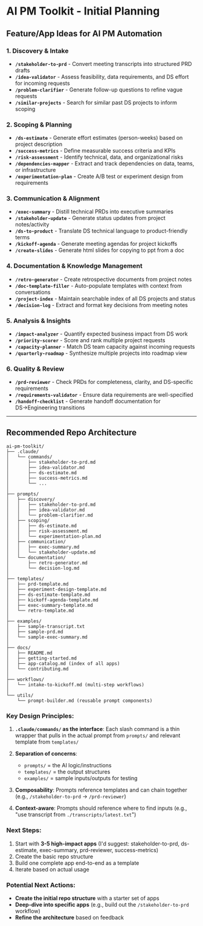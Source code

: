 # AI PM Toolkit - Initial Planning

## Feature/App Ideas for AI PM Automation

### 1. **Discovery & Intake**
- **`/stakeholder-to-prd`** - Convert meeting transcripts into structured PRD drafts
- **`/idea-validator`** - Assess feasibility, data requirements, and DS effort for incoming requests
- **`/problem-clarifier`** - Generate follow-up questions to refine vague requests
- **`/similar-projects`** - Search for similar past DS projects to inform scoping

### 2. **Scoping & Planning**
- **`/ds-estimate`** - Generate effort estimates (person-weeks) based on project description
- **`/success-metrics`** - Define measurable success criteria and KPIs
- **`/risk-assessment`** - Identify technical, data, and organizational risks
- **`/dependencies-mapper`** - Extract and track dependencies on data, teams, or infrastructure
- **`/experimentation-plan`** - Create A/B test or experiment design from requirements

### 3. **Communication & Alignment**
- **`/exec-summary`** - Distill technical PRDs into executive summaries
- **`/stakeholder-update`** - Generate status updates from project notes/activity
- **`/ds-to-product`** - Translate DS technical language to product-friendly terms
- **`/kickoff-agenda`** - Generate meeting agendas for project kickoffs
- **`/create-slides`** - Generate html slides for copying to ppt from a doc

### 4. **Documentation & Knowledge Management**
- **`/retro-generator`** - Create retrospective documents from project notes
- **`/doc-template-filler`** - Auto-populate templates with context from conversations
- **`/project-index`** - Maintain searchable index of all DS projects and status
- **`/decision-log`** - Extract and format key decisions from meeting notes

### 5. **Analysis & Insights**
- **`/impact-analyzer`** - Quantify expected business impact from DS work
- **`/priority-scorer`** - Score and rank multiple project requests
- **`/capacity-planner`** - Match DS team capacity against incoming requests
- **`/quarterly-roadmap`** - Synthesize multiple projects into roadmap view

### 6. **Quality & Review**
- **`/prd-reviewer`** - Check PRDs for completeness, clarity, and DS-specific requirements
- **`/requirements-validator`** - Ensure data requirements are well-specified
- **`/handoff-checklist`** - Generate handoff documentation for DS→Engineering transitions

---

## Recommended Repo Architecture

```
ai-pm-toolkit/
├── .claude/
│   └── commands/
│       ├── stakeholder-to-prd.md
│       ├── idea-validator.md
│       ├── ds-estimate.md
│       ├── success-metrics.md
│       └── ...
│
├── prompts/
│   ├── discovery/
│   │   ├── stakeholder-to-prd.md
│   │   ├── idea-validator.md
│   │   └── problem-clarifier.md
│   ├── scoping/
│   │   ├── ds-estimate.md
│   │   ├── risk-assessment.md
│   │   └── experimentation-plan.md
│   ├── communication/
│   │   ├── exec-summary.md
│   │   └── stakeholder-update.md
│   └── documentation/
│       ├── retro-generator.md
│       └── decision-log.md
│
├── templates/
│   ├── prd-template.md
│   ├── experiment-design-template.md
│   ├── ds-estimate-template.md
│   ├── kickoff-agenda-template.md
│   ├── exec-summary-template.md
│   └── retro-template.md
│
├── examples/
│   ├── sample-transcript.txt
│   ├── sample-prd.md
│   └── sample-exec-summary.md
│
├── docs/
│   ├── README.md
│   ├── getting-started.md
│   ├── app-catalog.md (index of all apps)
│   └── contributing.md
│
├── workflows/
│   └── intake-to-kickoff.md (multi-step workflows)
│
└── utils/
    └── prompt-builder.md (reusable prompt components)
```

### Key Design Principles:

1. **`.claude/commands/` as the interface**: Each slash command is a thin wrapper that pulls in the actual prompt from `prompts/` and relevant template from `templates/`

2. **Separation of concerns**:
   - `prompts/` = the AI logic/instructions
   - `templates/` = the output structures
   - `examples/` = sample inputs/outputs for testing

3. **Composability**: Prompts reference templates and can chain together (e.g., `/stakeholder-to-prd` → `/prd-reviewer`)

4. **Context-aware**: Prompts should reference where to find inputs (e.g., "use transcript from `./transcripts/latest.txt`")

### Next Steps:

1. Start with **3-5 high-impact apps** (I'd suggest: stakeholder-to-prd, ds-estimate, exec-summary, prd-reviewer, success-metrics)
2. Create the basic repo structure
3. Build one complete app end-to-end as a template
4. Iterate based on actual usage

### Potential Next Actions:

- **Create the initial repo structure** with a starter set of apps
- **Deep-dive into specific apps** (e.g., build out the `/stakeholder-to-prd` workflow)
- **Refine the architecture** based on feedback
